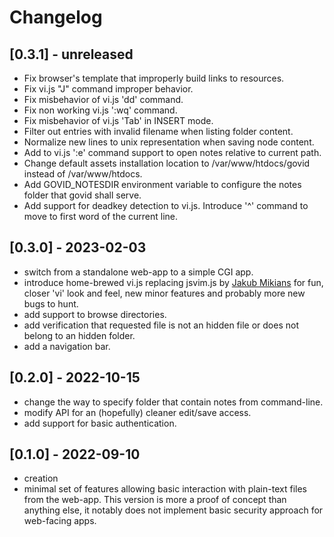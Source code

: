 # Changelog
## [0.3.1] - unreleased
- Fix browser's template that improperly build links to resources.
- Fix vi.js "J" command improper behavior.
- Fix misbehavior of vi.js 'dd' command.
- Fix non working vi.js ':wq' command.
- Fix misbehavior of vi.js 'Tab' in INSERT mode.
- Filter out entries with invalid filename when listing folder content.
- Normalize new lines to unix representation when saving node content.
- Add to vi.js ':e' command support to open notes relative to current path.
- Change default assets installation location to /var/www/htdocs/govid instead
  of /var/www/htdocs.
- Add GOVID_NOTESDIR environment variable to configure the notes folder that
  govid shall serve.
- Add support for deadkey detection to vi.js. Introduce '^' command to move to
  first word of the current line.

## [0.3.0] - 2023-02-03
- switch from a standalone web-app to a simple CGI app.
- introduce home-brewed vi.js replacing jsvim.js by [Jakub
  Mikians](https://github.com/jakub-m) for fun, closer 'vi' look and feel, new
  minor features and probably more new bugs to hunt.
- add support to browse directories.
- add verification that requested file is not an hidden file or does not belong
  to an hidden folder.
- add a navigation bar.

## [0.2.0] - 2022-10-15
- change the way to specify folder that contain notes from command-line.
- modify API for an (hopefully) cleaner edit/save access.
- add support for basic authentication.

## [0.1.0] - 2022-09-10
- creation
- minimal set of features allowing basic interaction with plain-text files from
  the web-app. This version is more a proof of concept than anything else, it
  notably does not implement basic security approach for web-facing apps.


[modeline]: # ( vim: set fenc=utf-8 spell spl=en: )
